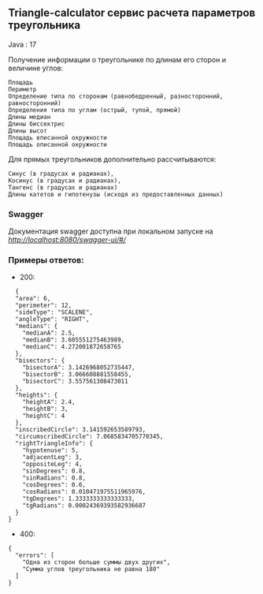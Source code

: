 ## Triangle-calculator  сервис расчета параметров треугольника

Java : 17

Получение информации о треугольнике по длинам его сторон и величине углов:

    Площадь
    Периметр
    Определение типа по сторонам (равнобедренный, разносторонний, равносторонний)
    Определения типа по углам (острый, тупой, прямой)
    Длины медиан
    Длины биссектрис
    Длины высот
    Площадь вписанной окружности
    Площадь описанной окружности

Для прямых треугольников дополнительно рассчитываются:

    Синус (в градусах и радианах),
    Косинус (в градусах и радианах),
    Тангенс (в градусах и радианах)
    Длины катетов и гипотенузы (исходя из предоставленных данных)


### Swagger
Документация swagger доступна при локальном запуске на  [*http://localhost:8080/swagger-ui/#/*](http://localhost:8080/swagger-ui/#/)

### Примеры ответов:

- 200: 
```
  {
  "area": 6,
  "perimeter": 12,
  "sideType": "SCALENE",
  "angleType": "RIGHT",
  "medians": {
    "medianA": 2.5,
    "medianB": 3.605551275463989,
    "medianC": 4.272001872658765
  },
  "bisectors": {
    "bisectorA": 3.1426968052735447,
    "bisectorB": 3.066608881558455,
    "bisectorC": 3.557561308473011
  },
  "heights": {
    "heightA": 2.4,
    "heightB": 3,
    "heightC": 4
  },
  "inscribedCircle": 3.141592653589793,
  "circumscribedCircle": 7.0685834705770345,
  "rightTriangleInfo": {
    "hypotenuse": 5,
    "adjacentLeg": 3,
    "oppositeLeg": 4,
    "sinDegrees": 0.8,
    "sinRadians": 0.8,
    "cosDegrees": 0.6,
    "cosRadians": 0.010471975511965976,
    "tgDegrees": 1.3333333333333333,
    "tgRadians": 0.00024369393582936687
  }
}
```
- 400:
```
{
  "errors": [
    "Одна из сторон больше суммы двух других",
    "Сумма углов треугольника не равна 180"
  ]
}
```